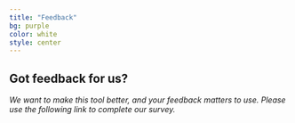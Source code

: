 ```yaml
---
title: "Feedback"
bg: purple
color: white
style: center
---
```


## Got feedback for us?

*We want to make this tool better, and your feedback matters to use. Please use the following link to complete our survey.*
